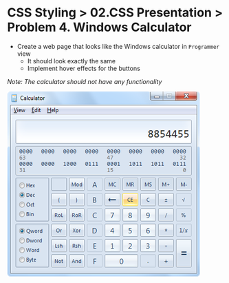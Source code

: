 CSS Styling > 02.CSS Presentation > Problem 4. Windows Calculator
================

*	Create a web page that looks like the Windows calculator in `Programmer` view
	*	It should look exactly the same
	*	Implement hover effects for the buttons
	
_Note: The calculator should not have any functionality_

![picture4](./resources/task4.png)